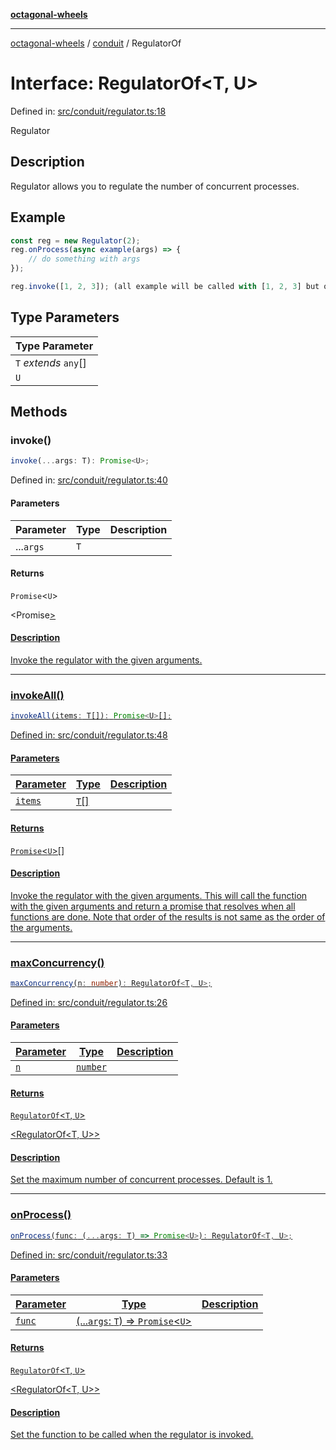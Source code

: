 [**octagonal-wheels**](../../../../README.md)

***

[octagonal-wheels](../../../../globals.md) / [conduit](../README.md) / RegulatorOf

# Interface: RegulatorOf\<T, U\>

Defined in: [src/conduit/regulator.ts:18](https://github.com/vrtmrz/octagonal-wheels/blob/main/src/conduit/regulator.ts#L18)

Regulator

## Description

Regulator allows you to regulate the number of concurrent processes.

## Example

```ts
const reg = new Regulator(2);
reg.onProcess(async example(args) => {
    // do something with args
});

reg.invoke([1, 2, 3]); (all example will be called with [1, 2, 3] but only 2 at a time will be processed)
```

## Type Parameters

| Type Parameter |
| ------ |
| `T` *extends* `any`[] |
| `U` |

## Methods

### invoke()

```ts
invoke(...args: T): Promise<U>;
```

Defined in: [src/conduit/regulator.ts:40](https://github.com/vrtmrz/octagonal-wheels/blob/main/src/conduit/regulator.ts#L40)

#### Parameters

| Parameter | Type | Description |
| ------ | ------ | ------ |
| ...`args` | `T` |  |

#### Returns

`Promise`\<`U`\>

<Promise<U>>

#### Description

Invoke the regulator with the given arguments.

***

### invokeAll()

```ts
invokeAll(items: T[]): Promise<U>[];
```

Defined in: [src/conduit/regulator.ts:48](https://github.com/vrtmrz/octagonal-wheels/blob/main/src/conduit/regulator.ts#L48)

#### Parameters

| Parameter | Type | Description |
| ------ | ------ | ------ |
| `items` | `T`[] |  |

#### Returns

`Promise`\<`U`\>[]

#### Description

Invoke the regulator with the given arguments.
This will call the function with the given arguments and return a promise that resolves when all functions are done.
Note that order of the results is not same as the order of the arguments.

***

### maxConcurrency()

```ts
maxConcurrency(n: number): RegulatorOf<T, U>;
```

Defined in: [src/conduit/regulator.ts:26](https://github.com/vrtmrz/octagonal-wheels/blob/main/src/conduit/regulator.ts#L26)

#### Parameters

| Parameter | Type | Description |
| ------ | ------ | ------ |
| `n` | `number` |  |

#### Returns

`RegulatorOf`\<`T`, `U`\>

<RegulatorOf<T, U>>

#### Description

Set the maximum number of concurrent processes.
Default is 1.

***

### onProcess()

```ts
onProcess(func: (...args: T) => Promise<U>): RegulatorOf<T, U>;
```

Defined in: [src/conduit/regulator.ts:33](https://github.com/vrtmrz/octagonal-wheels/blob/main/src/conduit/regulator.ts#L33)

#### Parameters

| Parameter | Type | Description |
| ------ | ------ | ------ |
| `func` | (...`args`: `T`) => `Promise`\<`U`\> |  |

#### Returns

`RegulatorOf`\<`T`, `U`\>

<RegulatorOf<T, U>>

#### Description

Set the function to be called when the regulator is invoked.
